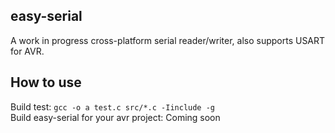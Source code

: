 ## easy-serial

A work in progress cross-platform serial reader/writer, also supports USART for AVR.

## How to use

Build test: ```gcc -o a test.c src/*.c -Iinclude -g```<br>
Build easy-serial for your avr project: Coming soon
